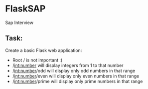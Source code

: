 # FlaskSAP
Sap Interview

## Task:

Create a basic Flask web application:
- Root / is not important :)
- /<int:number> will display integers from 1 to that number
- /<int:number>/odd will display only odd numbers in that range
- /<int:number>/even will display only even numbers in that range
- /<int:number>/prime will display only prime numbers in that range
